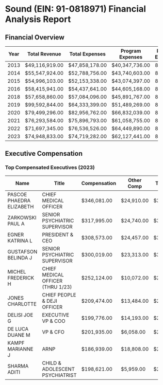 # Sound (EIN: 91-0818971) Financial Analysis Report

## Financial Overview

| Year | Total Revenue | Total Expenses | Program Expenses | Program Efficiency | Assets | Liabilities |
|------|--------------|----------------|------------------|-------------------|--------|-------------|
| 2013 | $49,116,919.00 | $47,858,178.00 | $40,347,736.00 | 84.3% | $40,809,612.00 | $18,317,333.00 |
| 2014 | $55,547,924.00 | $52,788,756.00 | $43,740,603.00 | 82.9% | $47,866,351.00 | $22,853,202.00 |
| 2015 | $54,996,103.00 | $52,153,338.00 | $43,074,397.00 | 82.6% | $50,500,485.00 | $23,242,972.00 |
| 2016 | $58,415,941.00 | $54,437,641.00 | $44,605,168.00 | 81.9% | $54,990,284.00 | $23,245,607.00 |
| 2018 | $57,658,860.00 | $57,084,096.00 | $45,891,767.00 | 80.4% | $55,285,625.00 | $21,150,343.00 |
| 2019 | $99,592,844.00 | $64,333,399.00 | $51,489,269.00 | 80.0% | $103,846,015.00 | $35,300,974.00 |
| 2020 | $79,499,296.00 | $82,956,762.00 | $66,832,039.00 | 80.6% | $103,754,791.00 | $37,986,864.00 |
| 2021 | $76,293,584.00 | $75,896,793.00 | $61,058,755.00 | 80.4% | $90,228,461.00 | $24,889,571.00 |
| 2022 | $71,697,345.00 | $76,536,526.00 | $64,449,890.00 | 84.2% | $92,802,943.00 | $33,406,255.00 |
| 2023 | $74,948,833.00 | $74,719,282.00 | $62,127,441.00 | 83.1% | $94,216,378.00 | $33,995,143.00 |


## Executive Compensation

### Top Compensated Executives (2023)

| Name | Title | Compensation | Other Comp | Total Comp |
|------|-------|--------------|------------|------------|
| PASCOE PHAEDRA ELIZABETH | CHIEF MEDICAL OFFICER | $346,081.00 | $24,910.00 | $370,991.00 |
| ZARKOWSKI PAUL A | SENIOR PSYCHIATRIC SUPERVISOR | $317,995.00 | $24,740.00 | $342,735.00 |
| EGNER KATRINA L | PRESIDENT & CEO | $308,573.00 | $24,457.00 | $333,030.00 |
| GUSTAFSON BELINDA J | SENIOR PSYCHIATRIC SUPERVISOR | $300,019.00 | $23,313.00 | $323,332.00 |
| MICHEL FREDERICK H | CHIEF MEDICAL OFFICER (THRU 1/23) | $252,124.00 | $10,072.00 | $262,196.00 |
| JONES CHARLOTTE | CHIEF PEOPLE & DEJI OFFICER | $209,474.00 | $13,484.00 | $222,958.00 |
| DELISI JOE G | EXECUTIVE VP & COO | $199,776.00 | $14,193.00 | $213,969.00 |
| DE LUCA DUANE M | VP & CFO | $201,935.00 | $6,058.00 | $207,993.00 |
| KAMPF MARIANNE J | ARNP | $186,939.00 | $18,808.00 | $205,747.00 |
| SHARMA ADITI | CHILD & ADOLESCENT PSYCHIATRIST | $198,621.00 | $5,959.00 | $204,580.00 |


